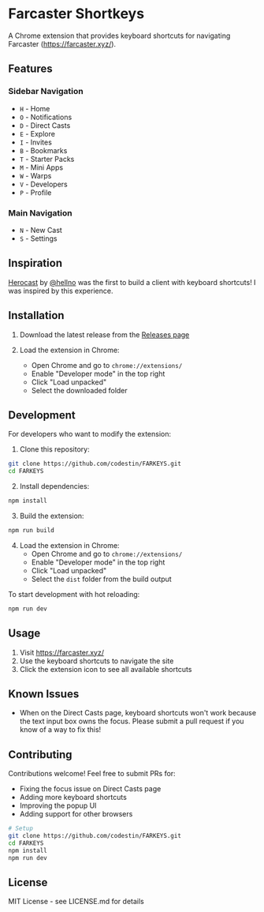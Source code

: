 # Farcaster Shortkeys

A Chrome extension that provides keyboard shortcuts for navigating Farcaster (https://farcaster.xyz/).

## Features

### Sidebar Navigation
- `H` - Home
- `O` - Notifications
- `D` - Direct Casts
- `E` - Explore
- `I` - Invites
- `B` - Bookmarks
- `T` - Starter Packs
- `M` - Mini Apps
- `W` - Warps
- `V` - Developers
- `P` - Profile

### Main Navigation
- `N` - New Cast
- `S` - Settings

## Inspiration

[Herocast](https://www.herocast.xyz/) by [@hellno](https://warpcast.com/hellno) was the first to build a client with keyboard shortcuts! I was inspired by this experience.

## Installation

1. Download the latest release from the [Releases page](https://github.com/codestin/FARKEYS/releases)

2. Load the extension in Chrome:
   - Open Chrome and go to `chrome://extensions/`
   - Enable "Developer mode" in the top right
   - Click "Load unpacked"
   - Select the downloaded folder

## Development

For developers who want to modify the extension:

1. Clone this repository:
```bash
git clone https://github.com/codestin/FARKEYS.git
cd FARKEYS
```

2. Install dependencies:
```bash
npm install
```

3. Build the extension:
```bash
npm run build
```

4. Load the extension in Chrome:
   - Open Chrome and go to `chrome://extensions/`
   - Enable "Developer mode" in the top right
   - Click "Load unpacked"
   - Select the `dist` folder from the build output

To start development with hot reloading:
```bash
npm run dev
```

## Usage

1. Visit https://farcaster.xyz/
2. Use the keyboard shortcuts to navigate the site
3. Click the extension icon to see all available shortcuts

## Known Issues

- When on the Direct Casts page, keyboard shortcuts won't work because the text input box owns the focus. Please submit a pull request if you know of a way to fix this!

## Contributing

Contributions welcome! Feel free to submit PRs for:
- Fixing the focus issue on Direct Casts page
- Adding more keyboard shortcuts
- Improving the popup UI
- Adding support for other browsers

```bash
# Setup
git clone https://github.com/codestin/FARKEYS.git
cd FARKEYS
npm install
npm run dev
```

## License

MIT License - see LICENSE.md for details
